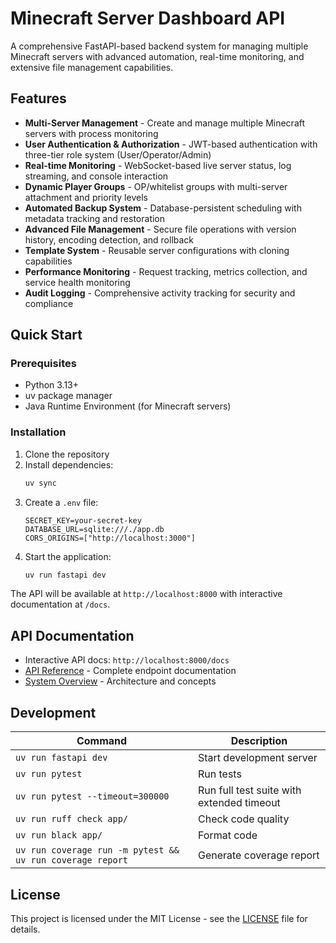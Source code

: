 # Minecraft Server Dashboard API

A comprehensive FastAPI-based backend system for managing multiple Minecraft servers with advanced automation, real-time monitoring, and extensive file management capabilities.

## Features

- **Multi-Server Management** - Create and manage multiple Minecraft servers with process monitoring
- **User Authentication & Authorization** - JWT-based authentication with three-tier role system (User/Operator/Admin)
- **Real-time Monitoring** - WebSocket-based live server status, log streaming, and console interaction
- **Dynamic Player Groups** - OP/whitelist groups with multi-server attachment and priority levels
- **Automated Backup System** - Database-persistent scheduling with metadata tracking and restoration
- **Advanced File Management** - Secure file operations with version history, encoding detection, and rollback
- **Template System** - Reusable server configurations with cloning capabilities
- **Performance Monitoring** - Request tracking, metrics collection, and service health monitoring
- **Audit Logging** - Comprehensive activity tracking for security and compliance

## Quick Start

### Prerequisites
- Python 3.13+
- uv package manager
- Java Runtime Environment (for Minecraft servers)

### Installation

1. Clone the repository
2. Install dependencies:
   ```bash
   uv sync
   ```
3. Create a `.env` file:
   ```env
   SECRET_KEY=your-secret-key
   DATABASE_URL=sqlite:///./app.db
   CORS_ORIGINS=["http://localhost:3000"]
   ```
4. Start the application:
   ```bash
   uv run fastapi dev
   ```

The API will be available at `http://localhost:8000` with interactive documentation at `/docs`.

## API Documentation

- Interactive API docs: `http://localhost:8000/docs`
- [API Reference](docs/api-reference.md) - Complete endpoint documentation
- [System Overview](docs/system-overview.md) - Architecture and concepts

## Development

| Command | Description |
|---------|-------------|
| `uv run fastapi dev` | Start development server |
| `uv run pytest` | Run tests |
| `uv run pytest --timeout=300000` | Run full test suite with extended timeout |
| `uv run ruff check app/` | Check code quality |
| `uv run black app/` | Format code |
| `uv run coverage run -m pytest && uv run coverage report` | Generate coverage report |

## License

This project is licensed under the MIT License - see the [LICENSE](LICENSE) file for details.